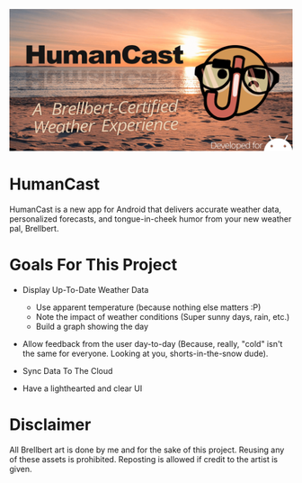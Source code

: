 ![HumanCast Banner](Banner.png)

# HumanCast
HumanCast is a new app for Android that delivers accurate weather data, personalized forecasts, and tongue-in-cheek humor from your new weather pal, Brellbert.

# Goals For This Project

- Display Up-To-Date Weather Data
    - Use apparent temperature (because nothing else matters :P)
    - Note the impact of weather conditions (Super sunny days, rain, etc.)
    - Build a graph showing the day
    
- Allow feedback from the user day-to-day (Because, really, "cold" isn't the same for everyone. Looking at you, shorts-in-the-snow dude).
- Sync Data To The Cloud
- Have a lighthearted and clear UI

# Disclaimer
All Brellbert art is done by me and for the sake of this project. Reusing any of these assets is prohibited. Reposting is allowed if credit to the artist is given.
